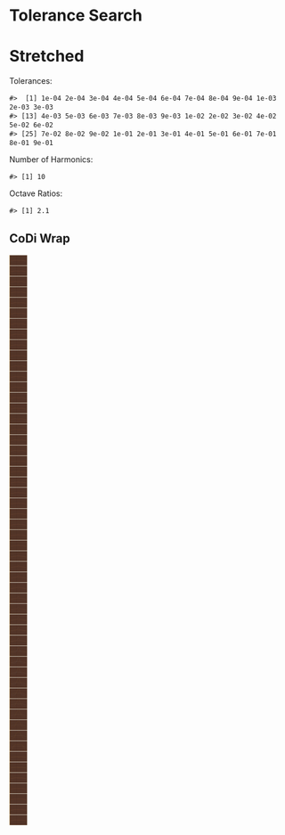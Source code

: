 Tolerance Search
================

# Stretched

Tolerances:

    #>  [1] 1e-04 2e-04 3e-04 4e-04 5e-04 6e-04 7e-04 8e-04 9e-04 1e-03 2e-03 3e-03
    #> [13] 4e-03 5e-03 6e-03 7e-03 8e-03 9e-03 1e-02 2e-02 3e-02 4e-02 5e-02 6e-02
    #> [25] 7e-02 8e-02 9e-02 1e-01 2e-01 3e-01 4e-01 5e-01 6e-01 7e-01 8e-01 9e-01

Number of Harmonics:

    #> [1] 10

Octave Ratios:

    #> [1] 2.1

## CoDi Wrap

![](../figures/tolerance_search/trial-1.png)<!-- -->
